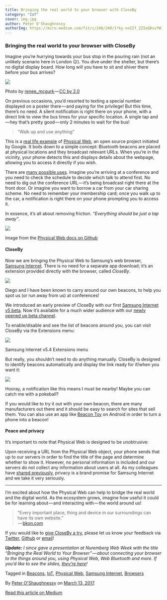 ```yaml
---
title: Bringing the real world to your browser with CloseBy
category: "IoT"
cover: img.jpg
author: Peter O'Shaughnessy
authorImg: https://miro.medium.com/fit/c/240/240/1*ky-noIIf_ZZIoGDsvfW3AA.jpeg
---
```


### Bringing the real world to your browser with CloseBy

Imagine you’re hurrying towards your bus stop in the pouring rain (not an unlikely scenario here in London 😉). You dive under the shelter, but there’s no digital display board. How long will you have to sit and shiver there before your bus arrives?

![](https://cdn-images-1.medium.com/max/800/1*A8mGxCGHuaXZ-JKhnwMj3A.jpeg)

Photo by [renee_mcgurk ](https://www.flickr.com/photos/51018933@N08/6996313246)— [CC by 2.0](https://creativecommons.org/licenses/by/2.0/)

On previous occasions, you’d resorted to texting a special number displayed on a poster there — and paying for the privilege! But this time, there’s no need. A silent notification is right there on your phone, with a direct link to view the bus times for your specific location. A single tap and — hey that’s pretty good — only 2 minutes to wait for the bus!

> “Walk up and use anything”

This is a [real life example](http://marketingland.com/london-buses-test-first-consumer-experience-physical-web-170529) of [Physical Web](https://google.github.io/physical-web/), an open source project initiated by Google. It boils down to a simple concept: Bluetooth beacons are placed at physical locations and they broadcast relevant URLs. When you’re in the vicinity, your phone detects this and displays details about the webpage, allowing you to access it directly if you wish.

There are [many possible uses](https://blog.beaconstac.com/2016/03/8-ways-eddystone-and-the-physical-web-can-make-your-daily-life-easier/). Imagine you’re arriving at a conference and you need to check the schedule to decide which talk to attend first. No need to dig out the conference URL — it’s being broadcast right there at the front door. Or imagine you want to borrow a car from your car sharing scheme. No need to remember your membership card; once you walk up to the car, a notification is right there on your phone prompting you to access it.

In essence, it’s all about removing friction. _“Everything should be just a tap away”_.

![](https://cdn-images-1.medium.com/max/800/1*vfoQvsj35QbBWQRw8IRKaA.png)

Image from the [Physical Web docs on Github](https://github.com/google/physical-web/blob/master/documentation/introduction.md)

#### CloseBy

Now we are bringing the Physical Web to Samsung’s web browser, [Samsung Internet](http://developer.samsung.com/internet). There is no need for a separate app download; it’s an extension provided directly with the browser, called _CloseBy_.

![](https://cdn-images-1.medium.com/max/800/1*PCTWRAzgrrKoFe4SSXnJAA.png)

Diego and I have been known to carry around our own beacons, to help you spot us (or run away from us) at conferences!

We introduced an early preview of CloseBy with our first [Samsung Internet v5 beta](https://medium.com/samsung-internet-dev/beta-d0f988fb77fb). Now it’s available for a much wider audience with our [newly opened up beta channel](https://medium.com/samsung-internet-dev/samsung-internet-beta-now-available-without-sign-up-e0d5d4010838).

To enable/disable and see the list of beacons around you, you can visit CloseBy via the Extensions menu:

![](https://cdn-images-1.medium.com/max/800/1*twtYnQrRxdzgyzBh8wVbjQ.png)

Samsung Internet v5.4 Extensions menu

But really, you shouldn’t need to do anything manually. CloseBy is designed to identify beacons automatically and display the link ready for if/when you want it:

![](https://cdn-images-1.medium.com/max/800/1*2XyCKZ4ZI8IZydMnUVW7YQ.png)

Hooray, a notification like this means I must be nearby! Maybe you can catch me with a pokeball?

If you would like to try it out with your own beacon, there are many manufacturers out there and it should be easy to search for sites that sell them. You can also use an app like [Beacon Toy](https://play.google.com/store/apps/details?id=com.uriio&hl=en_GB) on Android in order to turn a phone into a beacon!

#### Peace and privacy

It’s important to note that Physical Web is designed to be unobtrusive:

Upon receiving a URL from the Physical Web object, your phone sends that up to our servers in order to find the title of the page and determine whether to show it. However, no personal information is included and our servers do not collect any information about users at all. As my colleagues have [shared previously](https://medium.com/samsung-internet-dev/many-browsers-one-web-21730352afbc#c006), privacy is a brand promise for Samsung Internet and we take it very seriously.

* * *

I’m excited about how the Physical Web can help to bridge the real world and the digital world. As the ecosystem grows, imagine how useful it could be for learning about — and interacting with — the world around us!

> “Every important place, thing and device in our surroundings can have its own website.”  
>  — [bkon.com](https://bkon.com/resources/physical-web/)

If you would like to [give CloseBy a try](https://play.google.com/store/apps/details?id=com.sec.android.app.sbrowser.beta&hl=en_GB), please let us know your feedback via [Twitter](https://twitter.com/samsunginternet), [Github](https://github.com/samsunginternet/support/) or [email](mailto:browser@samsung.com)!

**_Update:_** _I since gave a presentation at Nuremberg Web Week with the title “Bringing the Real World to Your Browser” — about connecting your browser to the things around you, using Physical Web, Web Bluetooth and more. If you’d like to see the slides,_ [_they’re here_](https://docs.google.com/presentation/d/1WYeluRHM-qtQSAbWtHb2chIKSVmxo-w6ADhY6bC1J1s/edit?usp=sharing)_!_

Tagged in [Beacons](https://medium.com/tag/beacons), [IoT](https://medium.com/tag/iot), [Physical Web](https://medium.com/tag/physical-web), [Samsung Internet](https://medium.com/tag/samsung-internet), [Browsers](https://medium.com/tag/browsers)

By [Peter O'Shaughnessy](https://medium.com/@poshaughnessy) on [March 13, 2017](https://medium.com/p/830cd162547e).

[Read this article on Medium](https://medium.com/@poshaughnessy/bringing-the-real-world-to-your-browser-with-closeby-830cd162547e)
